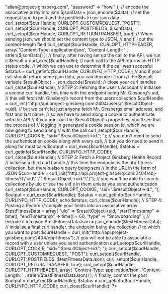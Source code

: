 <?php

  // STEP 1: Authentication

  // create a curl handle with the login url
  $curlHandle = curl_init("http://api.project-ginsberg.com:2404/users/login");

  // construct an associative array with the username and password
  // you can see that this contains Mr. Ginsberg's username and password
  $data = array(
    "username" => "allen@project-ginsberg.com",
    "password" => "howl"
  );

  // encode the associative array into json
  $jsonData = json_encode($data);

  // set the request type to post and the postfields to our json data
  curl_setopt($curlHandle, CURLOPT_CUSTOMREQUEST,   "POST");
  curl_setopt($curlHandle, CURLOPT_POSTFIELDS,      $jsonData);
  curl_setopt($curlHandle, CURLOPT_RETURNTRANSFER,  true);

  // When sending json, we should set the content type to JSON,
  // and fill out the content-length field
  curl_setopt($curlHandle, CURLOPT_HTTPHEADER, array(
    'Content-Type: application/json',
      'Content-Length: ' . strlen($jsonData))
  );

  // finally, after having set up the call to the API, we run it
  $result = curl_exec($curlHandle);

  // each call to the API returns an HTTP status code,
  // which we can use to determine if the call was succesful
  $status = curl_getinfo($curlHandle, CURLINFO_HTTP_CODE);

  // and if your call should return some json data, you can decode it from
  // the $result variable
  $resultObject = json_decode($result);

  // close your curl handles
  curl_close($curlHandle);

  // STEP 2: Fetching the User's Account

  // initialise a second curl handle, this time with the endpoint being Mr. Ginsberg's uid,
  // this will fetch Mr. Ginsberg's record from the users collection
  $curlHandle = curl_init("http://api.project-ginsberg.com:2404/users/".$resultObject->uid);

  // but we can't let just anyone fetch Mr. Ginsbergs email address, and first and last name,
  // so we have to send along a cookie to authenticate with the API
  // if you print out the $resultObject's properties, you'll see that the process of
  // logging in generated a cookie session id, which we are now going to send along
  // with the call
  curl_setopt($curlHandle, CURLOPT_COOKIE, "sid=".$resultObject->id."; ");
  // you don't need to send the authentication cookie along with every call,
  // but you do need to send it along for most calls

  $output = curl_exec($curlHandle);
  $status = curl_getinfo($curlHandle, CURLINFO_HTTP_CODE);
  curl_close($curlHandle);

  // STEP 3: Fetch a Project Ginsberg Health Record

  // initialise a third curl handle
  // this time the endpoint is the obj-fitness collection, but there's also a query being sent
  // in the URL in the form of JSON
  $curlHandle = curl_init("http://api.project-ginsberg.com:2404/obj-fitness?{\"uid\":\"".$resultObject->uid."\"}");

  // you won't be able to search collections by uid or see the uid's in them unless you send authentication
  curl_setopt($curlHandle, CURLOPT_COOKIE, "sid=".$resultObject->id."; ");
  $output = curl_exec($curlHandle);
  $status = curl_getinfo($curlHandle, CURLINFO_HTTP_CODE);
  echo $status;
  curl_close($curlHandle);

  // STEP 4: Posting a Record

  // compile your fields into an associative array
  $testFitnessData = array(
    "uid" => $resultObject->uid,
    "startTimestamp" => time(),
    "endTimestamp" => time() + 60,
    "type" => "Snowboarding"
  );

  // encode it into json
  $testFitnessDataJson = json_encode($testFitnessData);

  // initialise a final curl handler, the endpoint being the collection
  // to which you want to post
  $curlHandle = curl_init("http://api.project-ginsberg.com:2404/obj-fitness");

  // you will not be able to associate a record with a user unless you send authentication
  curl_setopt($curlHandle, CURLOPT_COOKIE,          "sid=".$resultObject->id."; ");

  curl_setopt($curlHandle, CURLOPT_CUSTOMREQUEST,   "POST");
  curl_setopt($curlHandle, CURLOPT_POSTFIELDS,      $testFitnessDataJson);
  curl_setopt($curlHandle, CURLOPT_RETURNTRANSFER,  true);
  curl_setopt($curlHandle, CURLOPT_HTTPHEADER, array(
    'Content-Type: application/json',
    'Content-Length: ' . strlen($testFitnessDataJson))
  );

  // finally, commit the post
  $output = curl_exec($curlHandle);
  $status = curl_getinfo($curlHandle, CURLINFO_HTTP_CODE);
  curl_close($curlHandle);
?>
